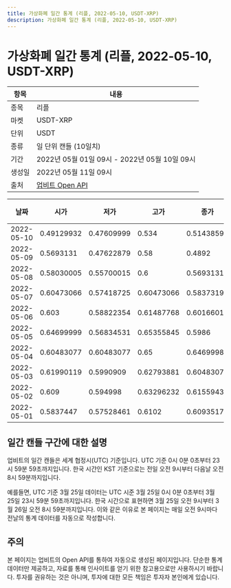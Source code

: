 ```yaml
---
title: 가상화폐 일간 통계 (리플, 2022-05-10, USDT-XRP)
description: 가상화폐 일간 통계 (리플, 2022-05-10, USDT-XRP)
---
```



가상화폐 일간 통계 (리플, 2022-05-10, USDT-XRP)
===

|항목|내용|
|--|--|
|종목|리플|
|마켓|USDT-XRP|
|단위|USDT|
|종류|일 단위 캔들 (10일치)|
|기간|2022년 05월 01일 09시 - 2022년 05월 10일 09시|
|생성일|2022년 05월 11일 09시|
|출처|[업비트 Open API](https://docs.upbit.com)|


|날짜|시가|저가|고가|종가|비고|
|--|--|--|--|--|--|
|2022-05-10|0.49129932|0.47609999|0.534|0.51438596|    |
|2022-05-09|0.5693131|0.47622879|0.58|0.4892|    |
|2022-05-08|0.58030005|0.55700015|0.6|0.56931313|    |
|2022-05-07|0.60473066|0.57418725|0.60473066|0.5837319|    |
|2022-05-06|0.603|0.58822354|0.61487768|0.60166017|    |
|2022-05-05|0.64699999|0.56834531|0.65355845|0.5986|    |
|2022-05-04|0.60483077|0.60483077|0.65|0.64699986|    |
|2022-05-03|0.61990119|0.5990909|0.62793881|0.60483077|    |
|2022-05-02|0.609|0.594998|0.63296232|0.61559436|    |
|2022-05-01|0.5837447|0.57528461|0.6102|0.60935179|    |


일간 캔들 구간에 대한 설명
---


업비트의 일간 캔들은 세계 협정시(UTC) 기준입니다. 
UTC 기준 0시 0분 0초부터 23시 59분 59초까지입니다. 
한국 시간인 KST 기준으로는 전일 오전 9시부터 다음날 오전 8시 59분까지입니다. 


예를들면, UTC 기준 3월 25일 데이터는 UTC 시준 3월 25일 0시 0분 0초부터 3월 25일 23시 59분 59초까지입니다. 
한국 시간으로 표현하면 3월 25일 오전 9시부터 3월 26일 오전 8시 59분까지입니다. 
이와 같은 이유로 본 페이지는 매일 오전 9시마다 전날의 통계 데이터를 자동으로 작성합니다. 


주의
---


본 페이지는 업비트의 Open API를 통하여 자동으로 생성된 페이지입니다. 
단순한 통계 데이터만 제공하고, 자료를 통해 인사이트를 얻기 위한 참고용으로만 사용하시기 바랍니다. 
투자를 권유하는 것은 아니며, 투자에 대한 모든 책임은 투자자 본인에게 있습니다. 
